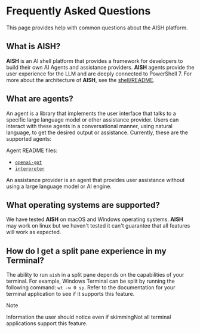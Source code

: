 # Frequently Asked Questions

This page provides help with common questions about the AISH platform.

## What is AISH?

**AISH** is an AI shell platform that provides a framework for developers to build their own AI
Agents and assistance providers. **AISH** agents provide the user experience for the LLM and are
deeply connected to PowerShell 7. For more about the architecture of **AISH**, see the
[shell/README][01].

## What are agents?

An agent is a library that implements the user interface that talks to a specific large language
model or other assistance provider. Users can interact with these agents in a conversational manner,
using natural language, to get the desired output or assistance. Currently, these are the supported
agents:

Agent README files:

- [`openai-gpt`][04]
- [`interpreter`][03]

An assistance provider is an agent that provides user assistance without using a large language
model or AI engine.

## What operating systems are supported?

We have tested **AISH** on macOS and Windows operating systems. **AISH** may work on linux but we
haven't tested it can't guarantee that all features will work as expected.

## How do I get a split pane experience in my Terminal?

The ability to run `aish` in a split pane depends on the capabilities of your terminal. For example,
Windows Terminal can be split by running the following command: `wt -w 0 sp`. Refer to the
documentation for your terminal application to see if it supports this feature.

> [!NOTE]
> Information the user should notice even if skimmingNot all terminal applications support this
> feature.

<!-- link references -->
[01]: ../shell/README.md
[03]: ./shell/ShellCopilot.Interpreter.Agent/README.md
[04]: ./shell/ShellCopilot.OpenAI.Agent/README.md
